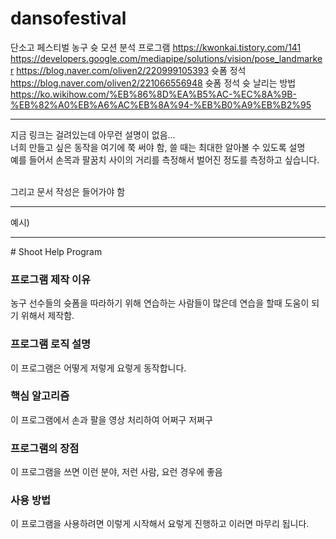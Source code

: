 # dansofestival
단소고 페스티벌 농구 슛 모션 분석 프로그램
https://kwonkai.tistory.com/141
https://developers.google.com/mediapipe/solutions/vision/pose_landmarker
https://blog.naver.com/oliven2/220999105393 슛폼 정석
https://blog.naver.com/oliven2/221066556948 슛폼 정석
슛 날리는 방법 https://ko.wikihow.com/%EB%86%8D%EA%B5%AC-%EC%8A%9B-%EB%82%A0%EB%A6%AC%EB%8A%94-%EB%B0%A9%EB%B2%95 

<hr>

지금 링크는 걸려있는데 아무런 설명이 없음... <br>
너희 만들고 싶은 동작을 여기에 쭉 써야 함, 쓸 때는 최대한 알아볼 수 있도록 설명 <br>
예를 들어서 손목과 팔꿈치 사이의 거리를 측정해서 벌어진 정도를 측정하고 싶습니다. <br>
<br>


그리고 문서 작성은 들어가야 함<br>

<hr>
예시)
<hr>
# Shoot Help Program

### 프로그램 제작 이유
농구 선수들의 슛폼을 따라하기 위해 연습하는 사람들이 많은데 연습을 할때 도움이 되기 위해서 제작함.

### 프로그램 로직 설명
이 프로그램은 어떻게 저렇게 요렇게 동작합니다.

### 핵심 알고리즘
이 프로그램에서 손과 팔을 영상 처리하여 어쩌구 저쩌구

### 프로그램의 장점
이 프로그램을 쓰면 이런 분야, 저런 사람, 요런 경우에 좋음

### 사용 방법
이 프로그램을 사용하려면 이렇게 시작해서 요렇게 진행하고 이러면 마무리 됩니다.
